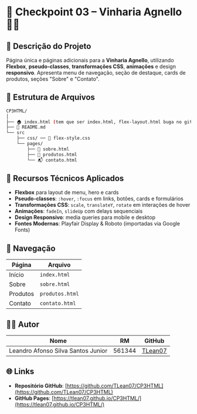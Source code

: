 # 🎯 Checkpoint 03 – Vinharia Agnello 🍷💡

## 📖 Descrição do Projeto

Página única e páginas adicionais para a **Vinharia Agnello**, utilizando **Flexbox**, **pseudo-classes**, **transformações CSS**, **animações** e design **responsivo**. Apresenta menu de navegação, seção de destaque, cards de produtos, seções "Sobre" e "Contato".

## 📁 Estrutura de Arquivos

```bash
CP3HTML/
│
├── 🏠 index.html (tem que ser index.html, flex-layout.html buga no github pages)
├── 📄 README.md
└── src  
    ├── css/ ── 🎨 flex-style.css
    └── pages/
        ├── 💼 sobre.html
        ├── 🍇 produtos.html
        └── 📬 contato.html
```

## 🚀 Recursos Técnicos Aplicados

* **Flexbox** para layout de menu, hero e cards
* **Pseudo-classes**: `:hover`, `:focus` em links, botões, cards e formulários
* **Transformações CSS**: `scale`, `translateY`, `rotate` em interações de hover
* **Animações**: `fadeIn`, `slideUp` com delays sequenciais
* **Design Responsivo**: media queries para mobile e desktop
* **Fontes Modernas**: Playfair Display & Roboto (importadas via Google Fonts)

## 🔗 Navegação

| Página   | Arquivo         |
| -------- | --------------- |
| Início   | `index.html`    |
| Sobre    | `sobre.html`    |
| Produtos | `produtos.html` |
| Contato  | `contato.html`  |

## 🧑‍💻 Autor
| Nome                                                         | RM     | GitHub                               |
| ------------------------------------------------------------ | ------ | ------------------------------------ |
| Leandro Afonso Silva Santos Junior                           | 561344 | [TLean07](https://github.com/TLean07) |

## 🌐 Links

* **Repositório GitHub**: [https://github.com/TLean07/CP3HTML](https://github.com/TLean07/CP3HTML)
* **GitHub Pages**: [https://tlean07.github.io/CP3HTML/](https://tlean07.github.io/CP3HTML/)
